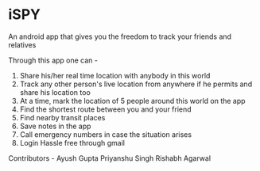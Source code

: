 # iSPY
An android app that gives you the freedom to track your friends and relatives

Through this app one can - 
1) Share his/her real time location with anybody in this world
2) Track any other person's live location from anywhere if he permits and share his location too
3) At a time, mark the location of 5 people around this world on the app
4) Find the shortest route between you and your friend
5) Find nearby transit places
6) Save notes in the app
7) Call emergency numbers in case the situation arises
8) Login Hassle free through gmail

Contributors - 
  Ayush Gupta
  Priyanshu Singh
  Rishabh Agarwal
